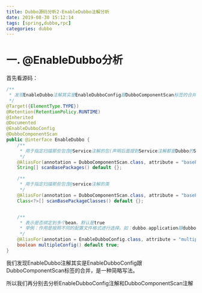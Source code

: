 ```yaml
---
title: Dubbo源码分析2-EnableDubbo注解分析
date: 2019-08-30 15:12:14
tags: [spring,dubbo,rpc]
categories: dubbo
---
```


# 一. @EnableDubbo分析

首先看源码：

```java
/**
 * 发现EnableDubbo注解其实是EnableDubboConfig跟DubboComponentScan标签的合并
 */
@Target({ElementType.TYPE})
@Retention(RetentionPolicy.RUNTIME)
@Inherited
@Documented
@EnableDubboConfig
@DubboComponentScan
public @interface EnableDubbo {
    /**
     * 用于指定扫描那些包含@Service注解的包(声明后面提到Service注解都是Dubbo的Service注解)
     */
    @AliasFor(annotation = DubboComponentScan.class, attribute = "basePackages")
    String[] scanBasePackages() default {};

    /**
     * 用于指定扫描那些包含@service注解的类
     */
    @AliasFor(annotation = DubboComponentScan.class, attribute = "basePackageClasses")
    Class<?>[] scanBasePackageClasses() default {};


    /**
     * 表示是否绑定到多个bean。默认是true
     * 举例：作用是按照不同的配置文件格式进行选择。如：dubbo.application跟dubbo.applications之间的区别
     */
    @AliasFor(annotation = EnableDubboConfig.class, attribute = "multiple")
    boolean multipleConfig() default true;
}
```

我们发现EnableDubbo注解其实是EnableDubboConfig跟DubboComponentScan标签的合并，是一种简略写法。

所以我们再分别去分析EnableDubboConfig注解和DubboComponentScan注解